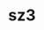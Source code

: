 ---
title: "sz3"
layout: cache
categories: [package, develop-2025-04-13]
meta: {"compilers": ["cce@18.0.0", "gcc@11.4.0", "intel-oneapi-compilers@2025.1.0"], "num_specs": 5, "num_specs_by_stack": {"e4s": 2, "e4s-cray-rhel": 1, "e4s-neoverse-v2": 1, "e4s-oneapi": 1, "root": 5}, "oss": ["rhel8", "ubuntu22.04"], "platforms": ["linux"], "stacks": ["e4s", "e4s-cray-rhel", "e4s-neoverse-v2", "e4s-oneapi", "root"], "targets": ["neoverse_v2", "x86_64_v3"], "versions": ["3.2.0"]}
spec_details: [{"compiler": "gcc@11.4.0", "hash": "4oi7d76tumo2jdo5ouhwotuaxjre3ewu", "os": "ubuntu22.04", "platform": "linux", "size": "-", "stacks": ["e4s", "root"], "target": "x86_64_v3", "variants": ["build_system=cmake", "build_type=Release", "generator=make", "~hdf5", "~ipo", "+mdz"], "versions": ["3.2.0"]}, {"compiler": "gcc@11.4.0", "hash": "h2sqcqakbbfautawxyforsv2lm7nggtg", "os": "ubuntu22.04", "platform": "linux", "size": "-", "stacks": ["e4s", "root"], "target": "x86_64_v3", "variants": ["build_system=cmake", "build_type=Release", "generator=make", "~hdf5", "~ipo", "+mdz"], "versions": ["3.2.0"]}, {"compiler": "intel-oneapi-compilers@2025.1.0", "hash": "lq5plteqxob67q35klggpdfz7dleolxw", "os": "ubuntu22.04", "platform": "linux", "size": "-", "stacks": ["e4s-oneapi", "root"], "target": "x86_64_v3", "variants": ["build_system=cmake", "build_type=Release", "generator=make", "~hdf5", "~ipo", "+mdz"], "versions": ["3.2.0"]}, {"compiler": "gcc@11.4.0", "hash": "oaa47mg6qk722fong4mqgqzayqwk2rrr", "os": "ubuntu22.04", "platform": "linux", "size": "-", "stacks": ["e4s-neoverse-v2", "root"], "target": "neoverse_v2", "variants": ["build_system=cmake", "build_type=Release", "generator=make", "~hdf5", "~ipo", "+mdz"], "versions": ["3.2.0"]}, {"compiler": "cce@18.0.0", "hash": "xktjdswwdk6xrozrpo37sy3n4267bgro", "os": "rhel8", "platform": "linux", "size": "-", "stacks": ["e4s-cray-rhel", "root"], "target": "x86_64_v3", "variants": ["build_system=cmake", "build_type=Release", "generator=make", "~hdf5", "~ipo", "+mdz"], "versions": ["3.2.0"]}]
---